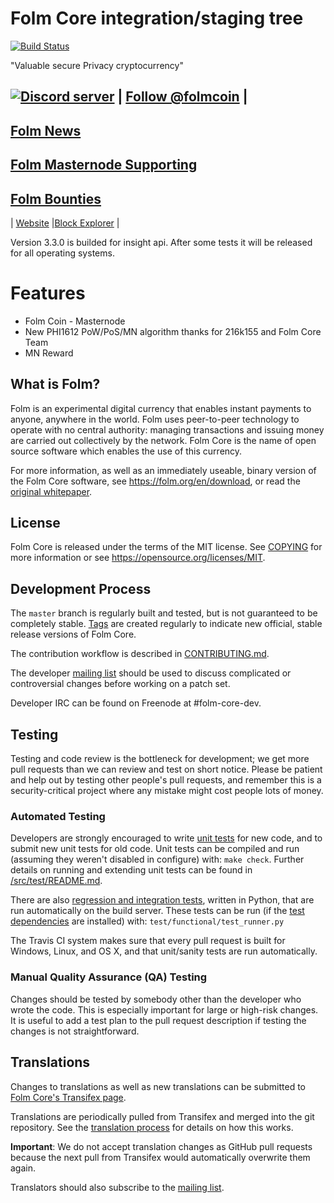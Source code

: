 Folm Core integration/staging tree
=====================================

[![Build Status](https://travis-ci.org/folm/folm.svg?branch=master)](https://travis-ci.org/folm/folm)

"Valuable secure Privacy cryptocurrency"

<a href="https://discord.gg/uDmpSHx"><img src="https://discordapp.com/api/guilds/398369914760593419/embed.png" alt="Discord server" /></a> |
<a class="twitter-follow-button"
  href="https://twitter.com/folmcoin"
   data-size="large">
Follow @folmcoin</a> |
-
<a class="twitter-follow-button"
  href="https://folmcoin.com/newblog/news"
   data-size="large">
Folm News</a> 
-
<a class="twitter-follow-button"
  href="https://folmcoin.com/newblog/nodehelp"
   data-size="large">
Folm Masternode Supporting</a> 
-
<a class="twitter-follow-button"
  href="https://folmcoin.com/newblog/bounties"
   data-size="large">
Folm Bounties</a> 
-

| [Website](https://folmcoin.com) |[Block Explorer](https://explorer.folm.io/) |

Version 3.3.0 is builded for insight api. After some tests it will be released for all operating systems.

Features
=============

* Folm Coin - Masternode
* New PHI1612 PoW/PoS/MN algorithm thanks for 216k155 and Folm Core Team
* MN Reward

What is Folm?
----------------

Folm is an experimental digital currency that enables instant payments to
anyone, anywhere in the world. Folm uses peer-to-peer technology to operate
with no central authority: managing transactions and issuing money are carried
out collectively by the network. Folm Core is the name of open source
software which enables the use of this currency.

For more information, as well as an immediately useable, binary version of
the Folm Core software, see https://folm.org/en/download, or read the
[original whitepaper](https://folmcore.org/folm.pdf).

License
-------

Folm Core is released under the terms of the MIT license. See [COPYING](COPYING) for more
information or see https://opensource.org/licenses/MIT.

Development Process
-------------------

The `master` branch is regularly built and tested, but is not guaranteed to be
completely stable. [Tags](https://github.com/folm/folm/tags) are created
regularly to indicate new official, stable release versions of Folm Core.

The contribution workflow is described in [CONTRIBUTING.md](CONTRIBUTING.md).

The developer [mailing list](https://lists.linuxfoundation.org/mailman/listinfo/folm-dev)
should be used to discuss complicated or controversial changes before working
on a patch set.

Developer IRC can be found on Freenode at #folm-core-dev.

Testing
-------

Testing and code review is the bottleneck for development; we get more pull
requests than we can review and test on short notice. Please be patient and help out by testing
other people's pull requests, and remember this is a security-critical project where any mistake might cost people
lots of money.

### Automated Testing

Developers are strongly encouraged to write [unit tests](src/test/README.md) for new code, and to
submit new unit tests for old code. Unit tests can be compiled and run
(assuming they weren't disabled in configure) with: `make check`. Further details on running
and extending unit tests can be found in [/src/test/README.md](/src/test/README.md).

There are also [regression and integration tests](/test), written
in Python, that are run automatically on the build server.
These tests can be run (if the [test dependencies](/test) are installed) with: `test/functional/test_runner.py`

The Travis CI system makes sure that every pull request is built for Windows, Linux, and OS X, and that unit/sanity tests are run automatically.

### Manual Quality Assurance (QA) Testing

Changes should be tested by somebody other than the developer who wrote the
code. This is especially important for large or high-risk changes. It is useful
to add a test plan to the pull request description if testing the changes is
not straightforward.

Translations
------------

Changes to translations as well as new translations can be submitted to
[Folm Core's Transifex page](https://www.transifex.com/projects/p/folm/).

Translations are periodically pulled from Transifex and merged into the git repository. See the
[translation process](doc/translation_process.md) for details on how this works.

**Important**: We do not accept translation changes as GitHub pull requests because the next
pull from Transifex would automatically overwrite them again.

Translators should also subscribe to the [mailing list](https://groups.google.com/forum/#!forum/folm-translators).
